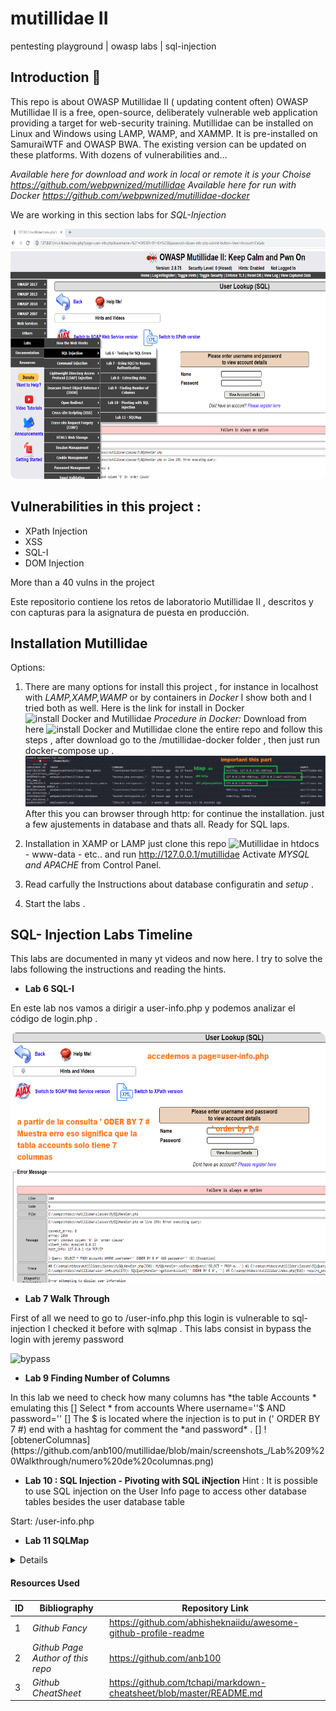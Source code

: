 # mutillidae II 
pentesting playground | owasp labs |  sql-injection

## Introduction  💫 ##


<p align="left">
This repo is about OWASP Mutillidae II ( updating content often)
OWASP Mutillidae II is a free, open-source, deliberately vulnerable web application providing a target for web-security training. Mutillidae can be installed on Linux and Windows using LAMP, WAMP, and XAMMP. It is pre-installed on SamuraiWTF and OWASP BWA. The existing version can be updated on these platforms. With dozens of vulnerabilities and…

  *Available here for download and work in local or remote it is your Choise https://github.com/webpwnized/mutillidae*
 *Available here for run with Docker https://github.com/webpwnized/mutillidae-docker*
  
 We are working in this section labs for *SQL-Injection*
 
<img style="width:550px;height:400px;border-radius:10px;" src="https://github.com/anb100/mutillidae/blob/main/screenshots_/sql-injection.png">
</p>

## Vulnerabilities in this project  : ##
 
  - XPath Injection 
  - XSS
  - SQL-I
  - DOM Injection
 
 <p>More than a 40 vulns in the project</p>

Este repositorio contiene los retos de laboratorio Mutillidae II , descritos y con capturas para la asignatura de puesta en producción.


## Installation Mutillidae

Options:
  1. There are many options for install this project , for instance in localhost with *LAMP,XAMP,WAMP* or by containers in *Docker* I show both and I tried both
  as well.
  Here is the link for install in Docker ![ install Docker and Mutillidae ](https://www.youtube.com/watch?v=9RH4l8ff-yg) 
  *Procedure  in Docker:* 
  Download from here ![ install Docker and Mutillidae ](https://github.com/webpwnized/mutillidae-docker) clone the entire repo and follow this steps , after download go to the /mutillidae-docker folder , then just run docker-compose up .
  ![docker is ready](https://github.com/anb100/mutillidae/blob/main/screenshots_/Docker/Docker-compose-up.png) 
  After this you can browser through http: for continue the installation. just a few ajustements in database and thats all.
  Ready for SQL laps.
  
  2. Installation in XAMP or LAMP just clone this repo ![Mutillidae](https://github.com/webpwnized/mutillidae) in htdocs - www-data - etc.. and run http://127.0.0.1/mutillidae
  Activate *MYSQL and APACHE* from Control Panel.
  
  4. Read carfully the Instructions about database configuratin and *setup* .
  5. Start the labs  .
  
  
## SQL- Injection Labs Timeline 

This labs are documented in many yt videos and now here. I try to solve the labs following the instructions and reading the hints.


  - __Lab 6 SQL-I__
  <p> En este lab nos vamos a dirigir a user-info.php y podemos analizar el código de login.php . </p>
  
 <img style="width:550px;height:400px;border-radius:10px;" src="https://github.com/anb100/mutillidae/blob/main/screenshots_/Lab%206/User-lookup-SQL.png" >
   
 - __Lab 7 Walk Through__ 
 <p> First of all we need to go to /user-info.php this login is vulnerable to sql-injection I checked it before with sqlmap .
 This labs consist in bypass the login with jeremy password<p>
 
  ![bypass](https://github.com/anb100/mutillidae/blob/main/screenshots_/Lab%207%20Walkthrough/Sin%20t%C3%ADtulo.png)
 
 - __Lab 9 Finding Number of Columns__
  <p> In this lab we need to check how many columns has *the table Accounts * emulating this
   [] Select * from accounts Where username=''$ AND password='' 
   [] The $ is located where the injection is to put in (' ORDER BY 7 #) end with a hashtag for comment the *and password* . 
   [] ![obtenerColumnas](https://github.com/anb100/mutillidae/blob/main/screenshots_/Lab%209%20Walkthrough/numero%20de%20columnas.png)
   </p>
  
  - __Lab 10 : SQL Injection - Pivoting with SQL iNjection__ 
Hint : It is possible to use SQL injection on the User Info page to access other database tables besides the user database table

Start: /user-info.php 

  - __Lab 11 SQLMap__ 

<details>
<summary>Details</summary>
<br />

asdasd
adfsd
</details>


#### Resources Used

| ID | Bibliography                     | Repository Link                                                  |
|----|----------------------------------|----------------------------------------------------------------- |
| 1  | _Github Fancy_                   | https://github.com/abhisheknaiidu/awesome-github-profile-readme  |
| 2  | _Github Page Author of this repo_| https://github.com/anb100                                        |
| 3  | _Github CheatSheet_              | https://github.com/tchapi/markdown-cheatsheet/blob/master/README.md |

